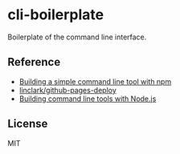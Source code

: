 # cli-boilerplate

Boilerplate of the command line interface.


## Reference

- [Building a simple command line tool with npm](http://blog.npmjs.org/post/118810260230/building-a-simple-command-line-tool-with-npm)
- [linclark/github-pages-deploy](https://github.com/linclark/github-pages-deploy)
- [Building command line tools with Node.js](https://developer.atlassian.com/blog/2015/11/scripting-with-node/)


## License

MIT
